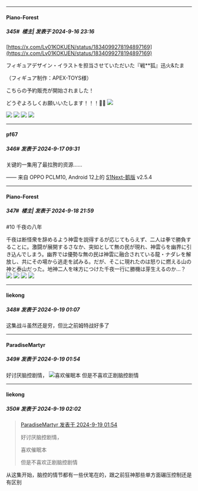 ﻿
*****

####  Piano-Forest  
##### 345#         楼主| 发表于 2024-9-16 23:16

[https://x.com/Lv01KOKUEN/status/1834099278194897169](https://x.com/Lv01KOKUEN/status/1834099278194897169)

フィギュアデザイン・イラストを担当させていただいた『戦**狐』迅火&amp;たま

（フィギュア制作：APEX-TOYS様）

こちらの予約販売が開始されました！

どうぞよろしくお願いいたします！！！🙇‍♂️
<img src="https://p.sda1.dev/19/208707ca0420b7fc45833df955db085b/20240913_010429.jpg" referrerpolicy="no-referrer">

<img src="https://p.sda1.dev/19/54995f4e9f4f4cd9ddf89c5d8c617724/20240913_010441.jpg" referrerpolicy="no-referrer">
<img src="https://p.sda1.dev/19/85dbb7909fad38452261f60a5b476f19/20240913_010443.jpg" referrerpolicy="no-referrer">
<img src="https://p.sda1.dev/19/4ee18f5561e9a566c9acde1d2daf7c10/20240913_010444.jpg" referrerpolicy="no-referrer">
<img src="https://p.sda1.dev/19/90cf9243872318565c899a9cc4635fa9/20240913_010448.jpg" referrerpolicy="no-referrer">


*****

####  pf67  
##### 346#       发表于 2024-9-17 09:31

关键的一集用了最拉胯的资源……

—— 来自 OPPO PCLM10, Android 12上的 [S1Next-鹅版](https://github.com/ykrank/S1-Next/releases) v2.5.4


*****

####  Piano-Forest  
##### 347#         楼主| 发表于 2024-9-18 21:59

#10 千夜の八年

千夜は断怪衆を辞めるよう神雲を説得するが応じてもらえず、二人は拳で勝負することに。激闘が展開するさなか、突如として無の民が現れ、神雲らを幽界に引き込んでしまう。幽界では優勢な無の民は神雲に融合されている龍・ナダレを解放し、共にその場から逃走を試みる。だが、そこに現れたのは怒りに燃える山の神と泰山だった。地神二人を味方につけた千夜一行に勝機は芽生えるのか…？
<img src="https://p.sda1.dev/19/9b5a24ac8951bf6ab18d137f91e02991/img01 _12_.webp" referrerpolicy="no-referrer">
<img src="https://p.sda1.dev/19/fbedcac4d617896d05a3c0540802dffb/img02 _12_.webp" referrerpolicy="no-referrer">
<img src="https://p.sda1.dev/19/9d4e89dfcd7fb98b17ff5e829ab3ba6f/img03 _12_.webp" referrerpolicy="no-referrer">
<img src="https://p.sda1.dev/19/8ea286da78adf86d3281eae5e5e9ec36/img04 _12_.webp" referrerpolicy="no-referrer">


*****

####  liekong  
##### 348#       发表于 2024-9-19 01:07

这集战斗虽然还是穷，但比之前姆特战好多了


*****

####  ParadiseMartyr  
##### 349#       发表于 2024-9-19 01:54

好讨厌脑控剧情，
<img src="https://static.saraba1st.com/image/smiley/face2017/053.png" referrerpolicy="no-referrer">喜欢催眠本
但是不喜欢正剧脑控剧情


*****

####  liekong  
##### 350#       发表于 2024-9-19 02:02

<blockquote><a href="httphttps://bbs.saraba1st.com/2b/forum.php?mod=redirect&amp;goto=findpost&amp;pid=66241596&amp;ptid=2144090" target="_blank">ParadiseMartyr 发表于 2024-9-19 01:54</a>

好讨厌脑控剧情，

喜欢催眠本

但是不喜欢正剧脑控剧情</blockquote>
从这集开始，脑控的情节都有一些伏笔在的，跟之前狂神那些单方面碾压控制还是有区别

